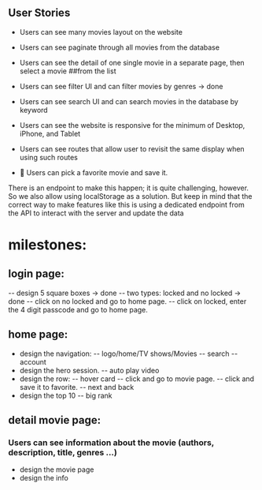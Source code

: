 ## User Stories

- Users can see many movies layout on the website

- Users can see paginate through all movies from the database

- Users can see the detail of one single movie in a separate page, then select a movie ##from the list

- Users can see filter UI and can filter movies by genres -> done

- Users can see search UI and can search movies in the database by keyword

- Users can see the website is responsive for the minimum of Desktop, iPhone, and Tablet

- Users can see routes that allow user to revisit the same display when using such routes

- 🚀 Users can pick a favorite movie and save it.

There is an endpoint to make this happen; it is quite challenging, however. So we also allow using localStorage as a solution. But keep in mind that the correct way to make features like this is using a dedicated endpoint from the API to interact with the server and update the data

# milestones:

## login page:

-- design 5 square boxes -> done
-- two types: locked and no locked -> done
-- click on no locked and go to home page.
-- click on locked, enter the 4 digit passcode and go to home page.

## home page:

- design the navigation:
  -- logo/home/TV shows/Movies
  -- search
  -- account
- design the hero session.
  -- auto play video
- design the row:
  -- hover card
  -- click and go to movie page.
  -- click and save it to favorite.
  -- next and back
- design the top 10
  -- big rank

## detail movie page:

### Users can see information about the movie (authors, description, title, genres …)

- design the movie page
- design the info

